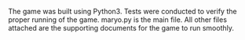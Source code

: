 The game was built using Python3. Tests were conducted to verify the proper running of the game.
maryo.py is the main file. All other files attached are the supporting documents for the game to run smoothly.
